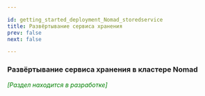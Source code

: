 ```yaml
---

id: getting_started_deployment_Nomad_storedservice
title: Развёртывание сервиса хранения
prev: false
next: false 

---
```


### Развёртывание сервиса хранения в кластере Nomad


<font color="green">

*\[Раздел находится в разработке\]*

</font>
